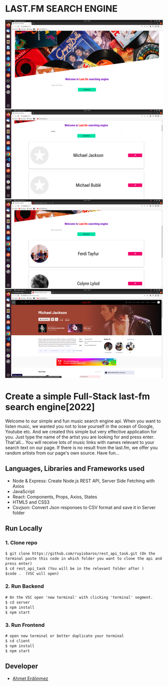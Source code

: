 # **LAST.FM SEARCH ENGINE**

![last.fm](/client/public/images/rf1.png)
![last.fm](/client/public/images/rf2.png)
![last.fm](/client/public/images/rf3.png)
![last.fm](/client/public/images/rf4.png)

# Create a simple Full-Stack last-fm search engine[2022]

Welcome to our simple and fun music search engine api. When you want to listen music, we wanted you not to lose yourself in the ocean of Google, Youtube etc. And we created this simple but very effective application for you. Just type the name of the artist you are looking for and press enter. That'all... You will receive lots of music links with names relevant to your search text on our page. If there is no result from the last.fm, we offer you random artists from our page's own source. Have fun...

## Languages, Libraries and Frameworks used

- Node & Express: Create Node.js REST API, Server Side Fetching with Axios
- JavaScript
- React: Components, Props, Axios, States
- HTML5 and CSS3
- Csvjson: Convert Json responses to CSV format and save it in Server folder

## Run Locally

### 1. Clone repo

```
$ git clone https://github.com/ruyisbaros/rest_api_task.git (On the terminal paste this code in which folder you want to clone the api and press enter)
$ cd rest_api_task (You will be in the relevant folder after )
$code .  (VSC will open)
```


### 2. Run Backend

```
# On the VSC open 'new terminal' with clicking 'terminal' segment.
$ cd server
$ npm install
$ npm start
```

### 3. Run Frontend

```
# open new terminal or better duplicate your terminal
$ cd client
$ npm install
$ npm start
```

## Developer

- [Ahmet Erdönmez](https://www.linkedin.com/in/ahmet-erdonmez-085bb8141/)